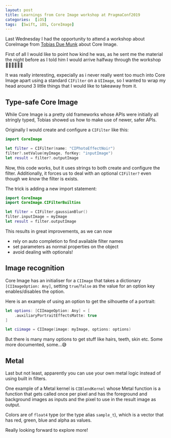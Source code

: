 ```yaml
---
layout: post
title: Learnings from Core Image workshop at PragmaConf2019
categories:  [iOS]
tags:  [Swift, iOS, CoreImage]
---
```



Last Wednesday I had the opportunity to attend a workshop about CoreImage from [Tobias Due Munk](https://twitter.com/DueMunk) about Core Image.

First of all I would like to point how kind he was, as he sent me the material the night before as I told him I would arrive halfway through the workshop 👏🏽👏🏽👏🏽

It was really interesting, expecially as i never really went too much into Core Image apart using a standard `CIFilter` on a `UIImage`, so I wanted to wrap my head around 3 little things that I would like to takeaway from it.

## Type-safe Core Image

While Core Image is a pretty old frameworks whose APIs were initially all stringly typed, Tobias showed us how to make use of newer, safer APIs.

Originally I would create and configure a `CIFilter` like this:

```swift
import CoreImage

let filter = CIFilter(name: "CIPhotoEffectNoir")
filter?.setValue(myImage, forKey: "inputImage")
let result = filter?.outputImage
``` 

Now, this code works, but it uses strings to both create and configure the filter.
Additionally, it forces us to deal with an optional `CIFilter?` even though we *know* the filter is exists.

The trick is adding a new import statement:

```swift
import CoreImage
import CoreImage.CIFilterBuiltins

let filter = CIFilter.gaussianBlur()
filter.inputImage = myImage
let result = filter.outputImage
```

This results in great improvements, as we can now
- rely on auto completion to find available filter names
- set parameters as normal properties on the object
- avoid dealing with optionals!

## Image recognition

Core Image has an initialiser for a `CIImage` that takes a dictionary `[CIImageOption: Any]`, setting `true`/`false` as the value for an option key enables/disables the option.

Here is an example of using an option to get the silhouette of a portrait:

```swift
let options: [CIImageOption: Any] = [
    .auxiliaryPortraitEffectsMatte: true
]

let ciimage = CIImage(image: myImage, options: options)

```

But there is many many options to get stuff like hairs, teeth, skin etc. Some more documented, some...😅

## Metal

Last but not least, apparently you can use your own metal logic instead of using built in filters.

One example of a Metal kernel is `CIBlendKernel` whose Metal function is a function that gets called once per pixel and has the foreground and background images as inputs and the pixel to use in the result image as output.

Colors are of `float4` type (or the type alias `sample_t`), which is a vector that has red, green, blue and alpha as values.

Really looking forward to explore more!
